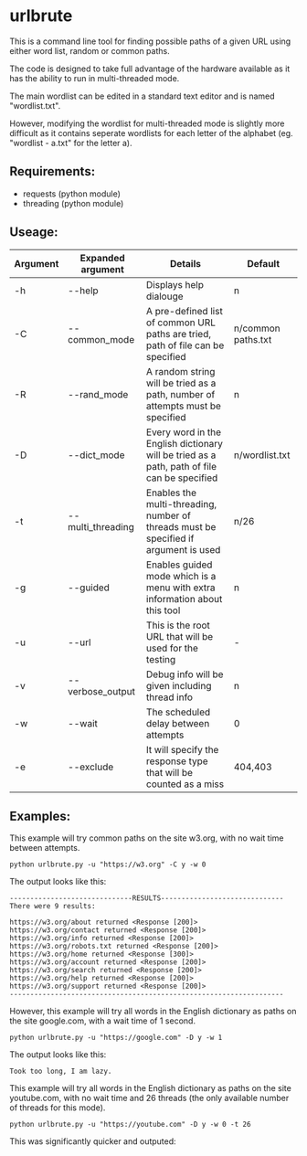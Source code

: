 # urlbrute
This is a command line tool for finding possible paths of a given URL using either word list, random or common paths.

The code is designed to take full advantage of the hardware available as it has the ability to run in multi-threaded mode.

The main wordlist can be edited in a standard text editor and is named "wordlist.txt".

However, modifying the wordlist for multi-threaded mode is slightly more difficult as it contains seperate wordlists for each letter of the alphabet (eg. "wordlist - a.txt" for the letter a).

## Requirements:
- requests (python module)
- threading (python module)

## Useage:

| Argument | Expanded argument | Details | Default |
| -------- | ----------------- | ------- | ------- |
| -h | --help | Displays help dialouge | n |
| -C | --common_mode | A pre-defined list of common URL paths are tried, path of file can be specified | n/common paths.txt |
| -R | --rand_mode | A random string will be tried as a path, number of attempts must be specified | n |
| -D | --dict_mode | Every word in the English dictionary will be tried as a path, path of file can be specified | n/wordlist.txt |
| -t | --multi_threading | Enables the multi-threading, number of threads must be specified if argument is used | n/26
| -g | --guided | Enables guided mode which is a menu with extra information about this tool | n |
| -u | --url | This is the root URL that will be used for the testing | - |
| -v | --verbose_output | Debug info will be given including thread info | n |
| -w | --wait | The scheduled delay between attempts | 0 |
| -e | --exclude | It will specify the response type that will be counted as a miss | 404,403 |

## Examples:
This example will try common paths on the site w3.org, with no wait time between attempts.
```
python urlbrute.py -u "https://w3.org" -C y -w 0
```
The output looks like this:
```
------------------------------RESULTS------------------------------
There were 9 results:

https://w3.org/about returned <Response [200]>
https://w3.org/contact returned <Response [200]>
https://w3.org/info returned <Response [200]>
https://w3.org/robots.txt returned <Response [200]>
https://w3.org/home returned <Response [300]>
https://w3.org/account returned <Response [200]>
https://w3.org/search returned <Response [200]>
https://w3.org/help returned <Response [200]>
https://w3.org/support returned <Response [200]>
-------------------------------------------------------------------
```
However, this example will try all words in the English dictionary as paths on the site google.com, with a wait time of 1 second.
```
python urlbrute.py -u "https://google.com" -D y -w 1
```
The output looks like this:
```
Took too long, I am lazy.
```
This example will try all words in the English dictionary as paths on the site youtube.com, with no wait time and 26 threads (the only available number of threads for this mode).
```
python urlbrute.py -u "https://youtube.com" -D y -w 0 -t 26
```
This was significantly quicker and outputed:
